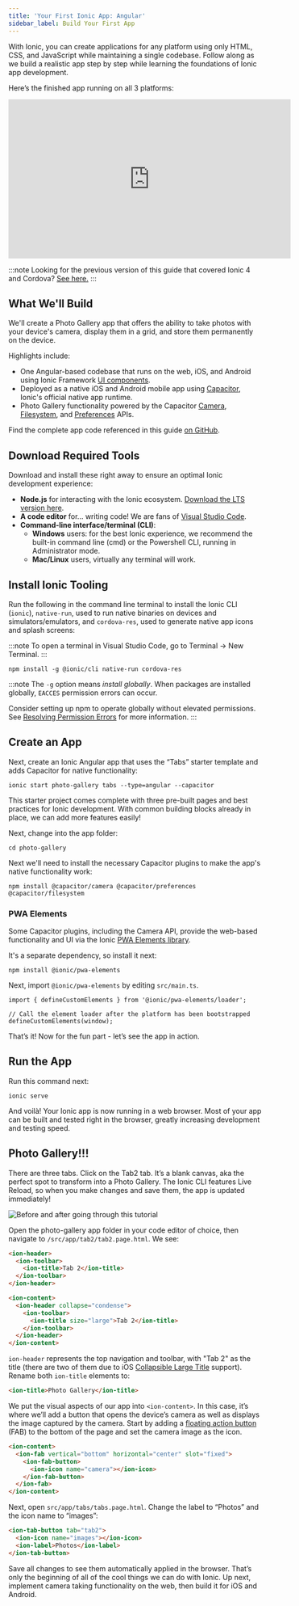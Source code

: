 ```yaml
---
title: 'Your First Ionic App: Angular'
sidebar_label: Build Your First App
---
```


<head>
  <title>Build Your First Ionic Mobile App: Angular Development Tutorial</title>
  <meta
    name="description"
    content="Ionic's single codebase builds for any platform using only HTML, CSS, & JavaScript. Develop your first mobile app with our step-by-step Angular tutorial."
  />
</head>

With Ionic, you can create applications for any platform using only HTML, CSS, and JavaScript while maintaining a single codebase. Follow along as we build a realistic app step by step while learning the foundations of Ionic app development.

Here’s the finished app running on all 3 platforms:

<iframe
  width="560"
  height="315"
  src="https://www.youtube.com/embed/0ASQ13Y1Rk4"
  frameborder="0"
  allow="accelerometer; autoplay; encrypted-media; gyroscope; picture-in-picture"
  allowfullscreen
></iframe>

:::note
Looking for the previous version of this guide that covered Ionic 4 and Cordova? [See here.](../developer-resources/guides/first-app-v4/intro.md)
:::

## What We'll Build

We'll create a Photo Gallery app that offers the ability to take photos with your device's camera, display them in a grid, and store them permanently on the device.

Highlights include:

- One Angular-based codebase that runs on the web, iOS, and Android using Ionic Framework [UI components](https://ionicframework.com/docs/components).
- Deployed as a native iOS and Android mobile app using [Capacitor](https://capacitorjs.com), Ionic's official native app runtime.
- Photo Gallery functionality powered by the Capacitor [Camera](https://capacitorjs.com/docs/apis/camera), [Filesystem](https://capacitorjs.com/docs/apis/filesystem), and [Preferences](https://capacitorjs.com/docs/apis/preferences) APIs.

Find the complete app code referenced in this guide [on GitHub](https://github.com/ionic-team/photo-gallery-capacitor-ng).

## Download Required Tools

Download and install these right away to ensure an optimal Ionic development experience:

- **Node.js** for interacting with the Ionic ecosystem. [Download the LTS version here](https://nodejs.org/en/).
- **A code editor** for... writing code! We are fans of [Visual Studio Code](https://code.visualstudio.com/).
- **Command-line interface/terminal (CLI)**:
  - **Windows** users: for the best Ionic experience, we recommend the built-in command line (cmd) or the Powershell
    CLI, running in Administrator mode.
  - **Mac/Linux** users, virtually any terminal will work.

## Install Ionic Tooling

Run the following in the command line terminal to install the Ionic CLI (`ionic`), `native-run`, used to run native binaries on devices and simulators/emulators, and `cordova-res`, used to generate native app icons and splash screens:

:::note
To open a terminal in Visual Studio Code, go to Terminal -> New Terminal.
:::

```shell
npm install -g @ionic/cli native-run cordova-res
```

:::note
The `-g` option means _install globally_. When packages are installed globally, `EACCES` permission errors can occur.

Consider setting up npm to operate globally without elevated permissions. See [Resolving Permission Errors](../developing/tips.md#resolving-permission-errors) for more information.
:::

## Create an App

Next, create an Ionic Angular app that uses the “Tabs” starter template and adds Capacitor for native functionality:

```shell
ionic start photo-gallery tabs --type=angular --capacitor
```

This starter project comes complete with three pre-built pages and best practices for Ionic development. With common building blocks already in place, we can add more features easily!

Next, change into the app folder:

```shell
cd photo-gallery
```

Next we'll need to install the necessary Capacitor plugins to make the app's native functionality work:

```shell
npm install @capacitor/camera @capacitor/preferences @capacitor/filesystem
```

### PWA Elements

Some Capacitor plugins, including the Camera API, provide the web-based functionality and UI via the Ionic [PWA Elements library](https://github.com/ionic-team/ionic-pwa-elements).

It's a separate dependency, so install it next:

```shell
npm install @ionic/pwa-elements
```

Next, import `@ionic/pwa-elements` by editing `src/main.ts`.

```tsx
import { defineCustomElements } from '@ionic/pwa-elements/loader';

// Call the element loader after the platform has been bootstrapped
defineCustomElements(window);
```

That’s it! Now for the fun part - let’s see the app in action.

## Run the App

Run this command next:

```shell
ionic serve
```

And voilà! Your Ionic app is now running in a web browser. Most of your app can be built and tested right in the browser, greatly increasing development and testing speed.

## Photo Gallery!!!

There are three tabs. Click on the Tab2 tab. It’s a blank canvas, aka the perfect spot to transform into a Photo Gallery. The Ionic CLI features Live Reload, so when you make changes and save them, the app is updated immediately!

![Before and after going through this tutorial](/img/guides/first-app-cap-ng/email-photogallery.gif)

Open the photo-gallery app folder in your code editor of choice, then navigate to `/src/app/tab2/tab2.page.html`. We see:

```html
<ion-header>
  <ion-toolbar>
    <ion-title>Tab 2</ion-title>
  </ion-toolbar>
</ion-header>

<ion-content>
  <ion-header collapse="condense">
    <ion-toolbar>
      <ion-title size="large">Tab 2</ion-title>
    </ion-toolbar>
  </ion-header>
</ion-content>
```

`ion-header` represents the top navigation and toolbar, with "Tab 2" as the title (there are two of them due to iOS [Collapsible Large Title](https://ionicframework.com/docs/api/title#collapsible-large-titles) support). Rename both `ion-title` elements to:

```html
<ion-title>Photo Gallery</ion-title>
```

We put the visual aspects of our app into `<ion-content>`. In this case, it’s where we’ll add a button that opens the device’s camera as well as displays the image captured by the camera. Start by adding a [floating action button](https://ionicframework.com/docs/api/fab) (FAB) to the bottom of the page and set the camera image as the icon.

```html
<ion-content>
  <ion-fab vertical="bottom" horizontal="center" slot="fixed">
    <ion-fab-button>
      <ion-icon name="camera"></ion-icon>
    </ion-fab-button>
  </ion-fab>
</ion-content>
```

Next, open `src/app/tabs/tabs.page.html`. Change the label to “Photos” and the icon name to “images”:

```html
<ion-tab-button tab="tab2">
  <ion-icon name="images"></ion-icon>
  <ion-label>Photos</ion-label>
</ion-tab-button>
```

Save all changes to see them automatically applied in the browser. That’s only the beginning of all of the cool things we can do with Ionic. Up next, implement camera taking functionality on the web, then build it for iOS and Android.
